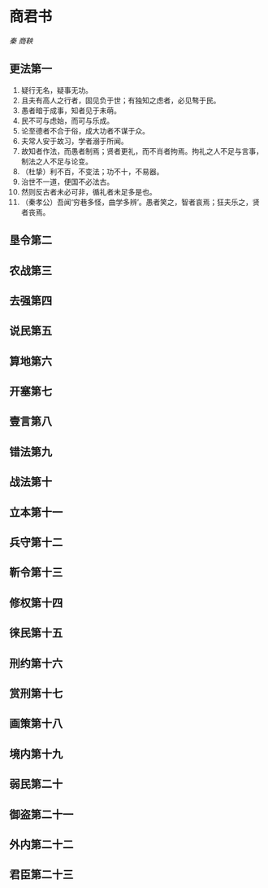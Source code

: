 # 商君书

*秦 商鞅*

## 更法第一

1. 疑行无名，疑事无功。
2. 且夫有高人之行者，固见负于世；有独知之虑者，必见骜于民。
3. 愚者暗于成事，知者见于未萌。
4. 民不可与虑始，而可与乐成。
5. 论至德者不合于俗，成大功者不谋于众。
6. 夫常人安于故习，学者溺于所闻。
7. 故知者作法，而愚者制焉；贤者更礼，而不肖者拘焉。拘礼之人不足与言事，制法之人不足与论变。
8. （杜挚）利不百，不变法；功不十，不易器。
9. 治世不一道，便国不必法古。
10. 然则反古者未必可非，循礼者未足多是也。
11. （秦孝公）吾闻‘穷巷多怪，曲学多辨’。愚者笑之，智者哀焉；狂夫乐之，贤者丧焉。

## 垦令第二

## 农战第三

## 去强第四

## 说民第五

## 算地第六

## 开塞第七

## 壹言第八

## 错法第九

## 战法第十

## 立本第十一

## 兵守第十二

## 靳令第十三

## 修权第十四

## 徕民第十五

## 刑约第十六

## 赏刑第十七

## 画策第十八

## 境内第十九

## 弱民第二十

## 御盗第二十一

## 外内第二十二

## 君臣第二十三